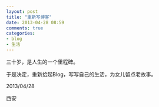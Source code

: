 ```yaml
---
layout: post
title: "重新写博客"
date: 2013-04-28 08:59
comments: true
categories: 
- blog
- 生活
---
```


三十岁，是人生的一个里程碑。

于是决定，重新拾起Blog，写写自己的生活，为女儿留点老故事。

2013/04/28

西安
